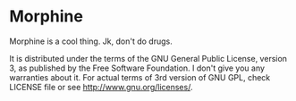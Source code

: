 # Morphine
Morphine is a cool thing. Jk, don't do drugs.

It is distributed under the terms of the GNU General Public License, version 3,
as published by the Free Software Foundation. I don't give you any warranties about it.
For actual terms of 3rd version of GNU GPL, check LICENSE file or
see <http://www.gnu.org/licenses/>.
